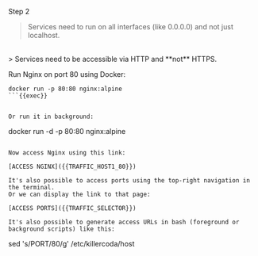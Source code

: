 
Step 2
> Services need to run on all interfaces (like 0.0.0.0) and not just localhost.
<br>
> Services need to be accessible via HTTP and **not** HTTPS.

Run Nginx on port 80 using Docker:

```
docker run -p 80:80 nginx:alpine
```{{exec}}


Or run it in background:

```
docker run -d -p 80:80 nginx:alpine
```{{exec}}

Now access Nginx using this link:

[ACCESS NGINX]({{TRAFFIC_HOST1_80}})

It's also possible to access ports using the top-right navigation in the terminal.
Or we can display the link to that page:

[ACCESS PORTS]({{TRAFFIC_SELECTOR}})

It's also possible to generate access URLs in bash (foreground or background scripts) like this:

```
sed 's/PORT/80/g' /etc/killercoda/host
```{{exec}}
